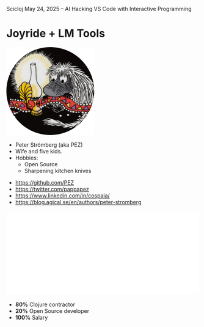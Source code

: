 <div class="slide title-slide">

Scicloj May 24, 2025 – AI Hacking VS Code with Interactive Programming

# Joyride + LM Tools

<div class="responsive-container">
<div class="row">
<div class="col-2 center">

<img src="images/pappapez.png" alt="PEZ photo" />

</div>
<div class="col-5">

* Peter Strömberg (aka PEZ)
* Wife and five kids.
* Hobbies:
  * Open Source
  * Sharpening kitchen knives

</div>
<div class="col-5">

* https://github.com/PEZ
* https://twitter.com/pappapez
* https://www.linkedin.com/in/cospaia/
* https://blog.agical.se/en/authors/peter-stromberg

</div>
</div>

<div class="row" style="margin-top: 20px;">
<div class="col-2"></div>
<div class="col-5 center">

<img src="images/agical.svg" alt="Agical logo" />

</div>
<div class="col-5 vcenter">

* **80%** Clojure contractor
* **20%** Open Source developer
* **100%** Salary

</div>
</div>
</div>

</div>
</div>
